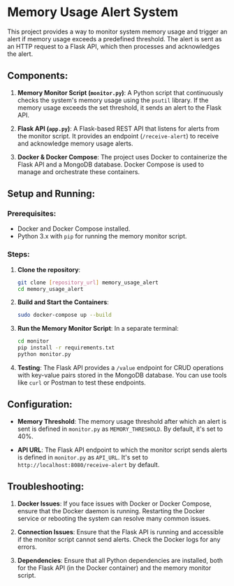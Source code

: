# Memory Usage Alert System

This project provides a way to monitor system memory usage and trigger an alert if memory usage exceeds a predefined threshold. The alert is sent as an HTTP request to a Flask API, which then processes and acknowledges the alert.

## Components:

1. **Memory Monitor Script (`monitor.py`)**: A Python script that continuously checks the system's memory usage using the `psutil` library. If the memory usage exceeds the set threshold, it sends an alert to the Flask API.

2. **Flask API (`app.py`)**: A Flask-based REST API that listens for alerts from the monitor script. It provides an endpoint (`/receive-alert`) to receive and acknowledge memory usage alerts.

3. **Docker & Docker Compose**: The project uses Docker to containerize the Flask API and a MongoDB database. Docker Compose is used to manage and orchestrate these containers.

## Setup and Running:

### Prerequisites:

- Docker and Docker Compose installed.
- Python 3.x with `pip` for running the memory monitor script.

### Steps:

1. **Clone the repository**:
   ```bash
   git clone [repository_url] memory_usage_alert
   cd memory_usage_alert
   ```

2. **Build and Start the Containers**:
   ```bash
   sudo docker-compose up --build
   ```

3. **Run the Memory Monitor Script**:
   In a separate terminal:
   ```bash
   cd monitor
   pip install -r requirements.txt
   python monitor.py
   ```

4. **Testing**:
   The Flask API provides a `/value` endpoint for CRUD operations with key-value pairs stored in the MongoDB database. You can use tools like `curl` or Postman to test these endpoints.

## Configuration:

- **Memory Threshold**: The memory usage threshold after which an alert is sent is defined in `monitor.py` as `MEMORY_THRESHOLD`. By default, it's set to 40%.

- **API URL**: The Flask API endpoint to which the monitor script sends alerts is defined in `monitor.py` as `API_URL`. It's set to `http://localhost:8080/receive-alert` by default.

## Troubleshooting:

1. **Docker Issues**: If you face issues with Docker or Docker Compose, ensure that the Docker daemon is running. Restarting the Docker service or rebooting the system can resolve many common issues.

2. **Connection Issues**: Ensure that the Flask API is running and accessible if the monitor script cannot send alerts. Check the Docker logs for any errors.

3. **Dependencies**: Ensure that all Python dependencies are installed, both for the Flask API (in the Docker container) and the memory monitor script.
